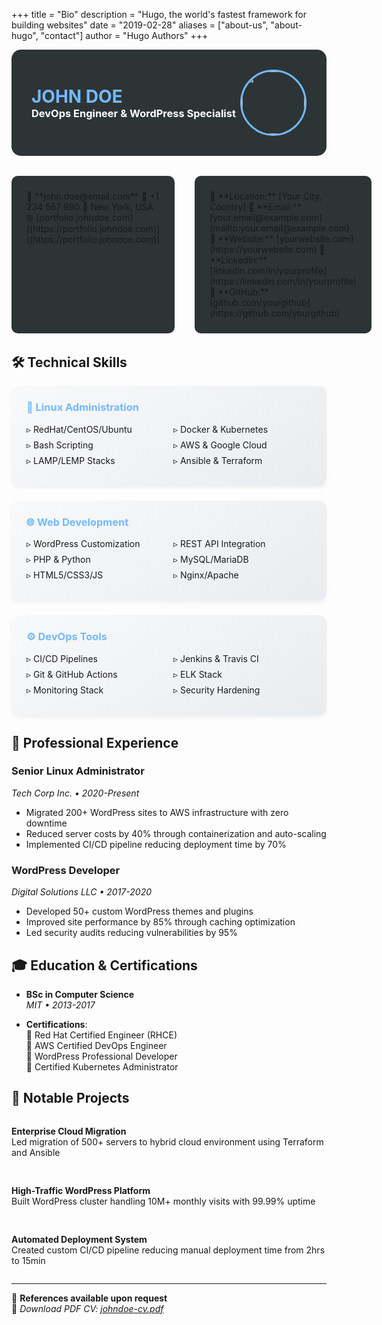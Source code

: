 +++
title = "Bio"
description = "Hugo, the world's fastest framework for building websites"
date = "2019-02-28"
aliases = ["about-us", "about-hugo", "contact"]
author = "Hugo Authors"
+++

<div style="background-color: #2d3436; color: #ffffff; padding: 2rem; border-radius: 15px; margin-bottom: 2rem;">
  <div style="display: flex; justify-content: space-between; align-items: center;">
    <div>
      <h1 style="color: #74b9ff; margin: 0;">JOHN DOE</h1>
      <h3 style="margin: 0;">DevOps Engineer & WordPress Specialist</h3>
    </div>
    <img src="/images/profile.jpg" style="width: 100px; height: 100px; border-radius: 50%; border: 3px solid #74b9ff;">
  </div>
</div>

<div style="display: grid; grid-template-columns: 1fr 1fr; gap: 2rem; margin-bottom: 2rem;">
  <div style="background-color: #2D3436; padding: 1.5rem; border-radius: 10px;">
    📧 **john.doe@email.com**  
    📱 +1 234 567 890  
    📍 New York, USA  
    🌐 [portfolio.johndoe.com][(https://portfolio.johndoe.com)]((https://portfolio.johndoe.com))
  </div>
  
  <div style="background-color: #2D3436; padding: 1.5rem; border-radius: 10px;">
    📍 **Location:** [Your City, Country]  
📧 **Email:** [your.email@example.com](mailto:your.email@example.com)  
🔗 **Website:** [yourwebsite.com](https://yourwebsite.com)  
💼 **LinkedIn:** [linkedin.com/in/yourprofile](https://linkedin.com/in/yourprofile)  
🐙 **GitHub:** [github.com/yourgithub](https://github.com/yourgithub)  
  </div>
</div>

## 🛠 Technical Skills

<div style="display: grid; grid-template-columns: repeat(auto-fit, minmax(300px, 1fr)); gap: 1.5rem; margin-bottom: 2rem;">

<div style="background: linear-gradient(145deg, #f8f9fa 0%, #e9ecef 100%); padding: 1.5rem; border-radius: 12px; box-shadow: 0 4px 6px rgba(0,0,0,0.05);">
  <h3 style="color: #74b9ff; margin-top: 0; display: flex; align-items: center; gap: 0.5rem;">
    🐧 Linux Administration
  </h3>
  <ul style="columns: 2; list-style: none; padding-left: 0; margin: 0;">
    <li style="margin-bottom: 0.5rem;">▹ RedHat/CentOS/Ubuntu</li>
    <li style="margin-bottom: 0.5rem;">▹ Bash Scripting</li>
    <li style="margin-bottom: 0.5rem;">▹ LAMP/LEMP Stacks</li>
    <li style="margin-bottom: 0.5rem;">▹ Docker & Kubernetes</li>
    <li style="margin-bottom: 0.5rem;">▹ AWS & Google Cloud</li>
    <li style="margin-bottom: 0.5rem;">▹ Ansible & Terraform</li>
  </ul>
</div>

<div style="background: linear-gradient(145deg, #f8f9fa 0%, #e9ecef 100%); padding: 1.5rem; border-radius: 12px; box-shadow: 0 4px 6px rgba(0,0,0,0.05);">
  <h3 style="color: #74b9ff; margin-top: 0; display: flex; align-items: center; gap: 0.5rem;">
    🌐 Web Development
  </h3>
  <ul style="columns: 2; list-style: none; padding-left: 0; margin: 0;">
    <li style="margin-bottom: 0.5rem;">▹ WordPress Customization</li>
    <li style="margin-bottom: 0.5rem;">▹ PHP & Python</li>
    <li style="margin-bottom: 0.5rem;">▹ HTML5/CSS3/JS</li>
    <li style="margin-bottom: 0.5rem;">▹ REST API Integration</li>
    <li style="margin-bottom: 0.5rem;">▹ MySQL/MariaDB</li>
    <li style="margin-bottom: 0.5rem;">▹ Nginx/Apache</li>
  </ul>
</div>

<div style="background: linear-gradient(145deg, #f8f9fa 0%, #e9ecef 100%); padding: 1.5rem; border-radius: 12px; box-shadow: 0 4px 6px rgba(0,0,0,0.05);">
  <h3 style="color: #74b9ff; margin-top: 0; display: flex; align-items: center; gap: 0.5rem;">
    ⚙️ DevOps Tools
  </h3>
  <ul style="columns: 2; list-style: none; padding-left: 0; margin: 0;">
    <li style="margin-bottom: 0.5rem;">▹ CI/CD Pipelines</li>
    <li style="margin-bottom: 0.5rem;">▹ Git & GitHub Actions</li>
    <li style="margin-bottom: 0.5rem;">▹ Monitoring Stack</li>
    <li style="margin-bottom: 0.5rem;">▹ Jenkins & Travis CI</li>
    <li style="margin-bottom: 0.5rem;">▹ ELK Stack</li>
    <li style="margin-bottom: 0.5rem;">▹ Security Hardening</li>
  </ul>
</div>

</div>

## 💼 Professional Experience

### **Senior Linux Administrator**  
*Tech Corp Inc. • 2020-Present*  
- Migrated 200+ WordPress sites to AWS infrastructure with zero downtime
- Reduced server costs by 40% through containerization and auto-scaling
- Implemented CI/CD pipeline reducing deployment time by 70%

### **WordPress Developer**  
*Digital Solutions LLC • 2017-2020*  
- Developed 50+ custom WordPress themes and plugins
- Improved site performance by 85% through caching optimization
- Led security audits reducing vulnerabilities by 95%

## 🎓 Education & Certifications

- **BSc in Computer Science**  
  *MIT • 2013-2017*

- **Certifications**:  
  📜 Red Hat Certified Engineer (RHCE)  
  📜 AWS Certified DevOps Engineer  
  📜 WordPress Professional Developer  
  📜 Certified Kubernetes Administrator

## 🚀 Notable Projects

<div style="display: grid; grid-template-columns: repeat(auto-fit, minmax(300px, 1fr)); gap: 1rem;">

**Enterprise Cloud Migration**  
Led migration of 500+ servers to hybrid cloud environment using Terraform and Ansible

**High-Traffic WordPress Platform**  
Built WordPress cluster handling 10M+ monthly visits with 99.99% uptime

**Automated Deployment System**  
Created custom CI/CD pipeline reducing manual deployment time from 2hrs to 15min

</div>

---

📄 **References available upon request**  
🔗 *Download PDF CV: [johndoe-cv.pdf](/docs/johndoe-cv.pdf)*